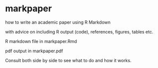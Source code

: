 # markpaper
how to write an academic paper using R Markdown

with advice on including R output (code), references, figures, tables etc.

R markdown file in markpaper.Rmd

pdf output in markpaper.pdf

Consult both side by side to see what to do and how it works.
